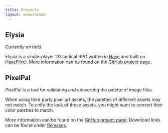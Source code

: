 ```yaml
---
title: Projects
layout: monochrome
---
```


## Elysia

_Currently on hold._

Elysia is a single-player 2D tactical RPG written in [Haxe](https://haxe.org/)
and built on [HaxeFlixel](https://haxeflixel.com/). More information can be
found on the [GitHub project page](https://github.com/Acid147/elysia).

## PixelPal

PixelPal is a tool for validating and converting the palette of image files.

When using third party pixel art assets, the palettes of different assets may
not match. To unify the look of these assets, you might want to convert their
color palettes to match.

More information can be found on the
[GitHub project page](https://github.com/Acid147/pixelpal). Download links can
be found under [Releases](https://github.com/Acid147/pixelpal/releases).
